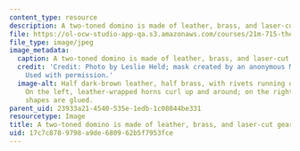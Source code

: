 ```yaml
---
content_type: resource
description: A two-toned domino is made of leather, brass, and laser-cut gear shapes.
file: https://ol-ocw-studio-app-qa.s3.amazonaws.com/courses/21m-715-the-craft-of-costume-design-fall-2009/17c7c8789798a9de680962b5f7953fce_IMG_0710.jpg
file_type: image/jpeg
image_metadata:
  caption: A two-toned domino is made of leather, brass, and laser-cut gear shapes.
  credit: 'Credit: Photo by Leslie Held; mask created by an anonymous MIT student.
    Used with permission.'
  image-alt: Half dark-brown leather, half brass, with rivets running down the nose.
    On the left, leather-wrapped horns curl up and around; on the right, bold gear
    shapes are glued.
parent_uid: 23933a21-4540-535e-1edb-1c08844be331
resourcetype: Image
title: A two-toned domino is made of leather, brass, and laser-cut gear shapes
uid: 17c7c878-9798-a9de-6809-62b5f7953fce
---
```

